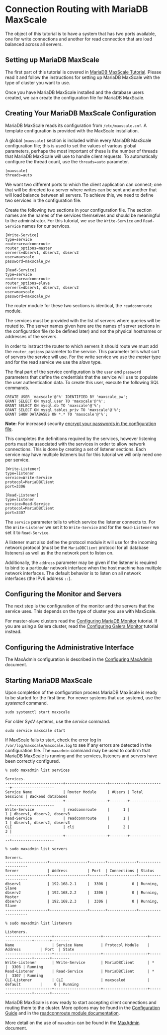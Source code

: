 # Connection Routing with MariaDB MaxScale

The object of this tutorial is to have a system that has two ports
available, one for write connections and another for read connection that
are load balanced across all servers.

## Setting up MariaDB MaxScale

The first part of this tutorial is covered in [MariaDB MaxScale Tutorial](MaxScale-Tutorial.md).
Please read it and follow the instructions for setting up MariaDB MaxScale with
the type of cluster you want to use.

Once you have MariaDB MaxScale installed and the database users created, we can
create the configuration file for MariaDB MaxScale.

## Creating Your MariaDB MaxScale Configuration

MariaDB MaxScale reads its configuration from `/etc/maxscale.cnf`. A template
configuration is provided with the MaxScale installation.

A global `[maxscale]` section is included within every MariaDB MaxScale
configuration file; this is used to set the values of various global parameters,
perhaps the most important of these is the number of threads that MariaDB
MaxScale will use to handle client requests. To automatically configure the
thread count, use the `threads=auto` parameter.

```
[maxscale]
threads=auto
```

We want two different ports to which the client application can connect; one
that will be directed to a server where writes can be sent and another that will
load balance between all servers. To achieve this, we need to define two
services in the configuration file.

Create the following two sections in your configuration file. The section names
are the names of the services themselves and should be meaningful to the
administrator. For this tutorial, we use the `Write-Service` and `Read-Service` names for our services.

```
[Write-Service]
type=service
router=readconnroute
router_options=master
servers=dbserv1, dbserv2, dbserv3
user=maxscale
password=maxscale_pw

[Read-Service]
type=service
router=readconnroute
router_options=slave
servers=dbserv1, dbserv2, dbserv3
user=maxscale
password=maxscale_pw
```

The router module for these two sections is identical, the `readconnroute`
module.

The services must be provided with the list of servers where queries
will be routed to. The server names given here are the names of server sections
in the configuration file (to be defined later) and not the physical hostnames
or addresses of the servers.

In order to instruct the router to which servers it should route we must add the
`router_options` parameter to the service. This parameter tells what sort of
servers the service will use. For the write service we use the _master_ type and
for the read service we use the _slave_ type.

The final part of the service configuration is the `user` and `password`
parameters that define the credentials that the service will use to populate the
user authentication data. To create this user, execute the following SQL commands.

```
CREATE USER 'maxscale'@'%' IDENTIFIED BY 'maxscale_pw';
GRANT SELECT ON mysql.user TO 'maxscale'@'%';
GRANT SELECT ON mysql.db TO 'maxscale'@'%';
GRANT SELECT ON mysql.tables_priv TO 'maxscale'@'%';
GRANT SHOW DATABASES ON *.* TO 'maxscale'@'%';
```

**Note:** For increased security [encrypt your passwords in the configuration file](Encrypting-Passwords.md).

This completes the definitions required by the services, however listening ports
must be associated with the services in order to allow network connections. This
is done by creating a set of listener sections. Each service may have multiple
listeners but for this tutorial we will only need one per service.

```
[Write-Listener]
type=listener
service=Write-Service
protocol=MariaDBClient
port=3306

[Read-Listener]
type=listener
service=Read-Service
protocol=MariaDBClient
port=3307
```

The `service` parameter tells to which service the listener connects to. For the
`Write-Listener` we set it to `Write-Service` and for the `Read-Listener` we set
it to `Read-Service`.

A listener must also define the protocol module it will use for the incoming
network protocol (must be the `MariaDBClient` protocol for all database
listeners) as well as the the network port to listen on.

Additionally, the `address` parameter may be given if the listener is required
to bind to a particular network interface when the host machine has multiple
network interfaces. The default behavior is to listen on all network interfaces
(the IPv6 address `::`).

## Configuring the Monitor and Servers

The next step is the configuration of the monitor and the servers that the
service uses. This depends on the type of cluster you use with MaxScale.

For master-slave clusters read the
[Configuring MariaDB Monitor](Configuring-MariaDB-Monitor.md)
tutorial. If you are using a Galera cluster, read the
[Configuring Galera Monitor](Configuring-Galera-Monitor.md)
tutorial instead.

## Configuring the Administrative Interface

The MaxAdmin configuration is described in the
[Configuring MaxAdmin](Configuring-MaxAdmin.md) document.

## Starting MariaDB MaxScale

Upon completion of the configuration process MariaDB MaxScale is ready to be
started for the first time. For newer systems that use systemd, use the _systemctl_ command.

```
sudo systemctl start maxscale
```

For older SysV systems, use the _service_ command.

```
sudo service maxscale start
```

If MaxScale fails to start, check the error log in
`/var/log/maxscale/maxscale.log` to see if any errors are detected in the
configuration file. The `maxadmin` command may be used to confirm that MariaDB
MaxScale is running and the services, listeners and servers have been correctly
configured.

```
% sudo maxadmin list services

Services.
--------------------------+-------------------+--------+----------------+-------------------
Service Name              | Router Module     | #Users | Total Sessions | Backend databases
--------------------------+-------------------+--------+----------------+-------------------
Write-Service             | readconnroute     |      1 |              1 | dbserv1, dbserv2, dbserv3
Read-Service              | readconnroute     |      1 |              1 | dbserv1, dbserv2, dbserv3
CLI                       | cli               |      2 |              3 |
--------------------------+-------------------+--------+----------------+-------------------

% sudo maxadmin list servers

Servers.
-------------------+-----------------+-------+-------------+--------------------
Server             | Address         | Port  | Connections | Status
-------------------+-----------------+-------+-------------+--------------------
dbserv1            | 192.168.2.1     |  3306 |           0 | Running, Slave
dbserv2            | 192.168.2.2     |  3306 |           0 | Running, Master
dbserv3            | 192.168.2.3     |  3306 |           0 | Running, Slave
-------------------+-----------------+-------+-------------+--------------------

% sudo maxadmin list listeners

Listeners.
---------------------+---------------------+--------------------+-----------------+-------+--------
Name                 | Service Name        | Protocol Module    | Address         | Port  | State
---------------------+---------------------+--------------------+-----------------+-------+--------
Write-Listener       | Write-Service       | MariaDBClient      | *               |  3306 | Running
Read-Listener        | Read-Service        | MariaDBClient      | *               |  3307 | Running
CLI-Listener         | CLI                 | maxscaled          | default         |     0 | Running
---------------------+---------------------+--------------------+-----------------+-------+--------
```

MariaDB MaxScale is now ready to start accepting client connections and routing
them to the cluster. More options may be found in the
[Configuration Guide](../Getting-Started/Configuration-Guide.md)
and in the [readconnroute module documentation](../Routers/ReadConnRoute.md).

More detail on the use of `maxadmin` can be found in the
[MaxAdmin](../Reference/MaxAdmin.md) document.
